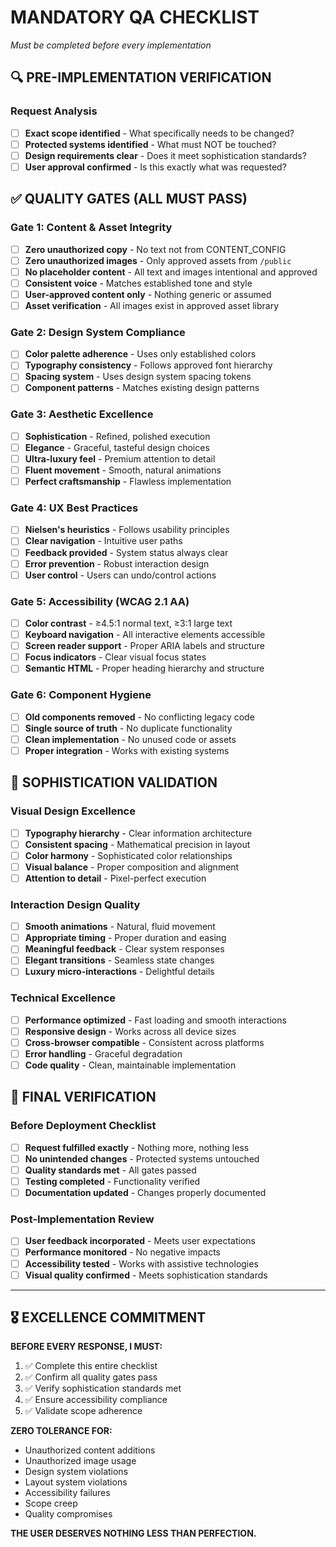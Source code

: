 # MANDATORY QA CHECKLIST
*Must be completed before every implementation*

## 🔍 PRE-IMPLEMENTATION VERIFICATION

### Request Analysis
- [ ] **Exact scope identified** - What specifically needs to be changed?
- [ ] **Protected systems identified** - What must NOT be touched?
- [ ] **Design requirements clear** - Does it meet sophistication standards?
- [ ] **User approval confirmed** - Is this exactly what was requested?

## ✅ QUALITY GATES (ALL MUST PASS)

### Gate 1: Content & Asset Integrity
- [ ] **Zero unauthorized copy** - No text not from CONTENT_CONFIG
- [ ] **Zero unauthorized images** - Only approved assets from `/public`
- [ ] **No placeholder content** - All text and images intentional and approved
- [ ] **Consistent voice** - Matches established tone and style
- [ ] **User-approved content only** - Nothing generic or assumed
- [ ] **Asset verification** - All images exist in approved asset library

### Gate 2: Design System Compliance
- [ ] **Color palette adherence** - Uses only established colors
- [ ] **Typography consistency** - Follows approved font hierarchy
- [ ] **Spacing system** - Uses design system spacing tokens
- [ ] **Component patterns** - Matches existing design patterns

### Gate 3: Aesthetic Excellence
- [ ] **Sophistication** - Refined, polished execution
- [ ] **Elegance** - Graceful, tasteful design choices  
- [ ] **Ultra-luxury feel** - Premium attention to detail
- [ ] **Fluent movement** - Smooth, natural animations
- [ ] **Perfect craftsmanship** - Flawless implementation

### Gate 4: UX Best Practices
- [ ] **Nielsen's heuristics** - Follows usability principles
- [ ] **Clear navigation** - Intuitive user paths
- [ ] **Feedback provided** - System status always clear
- [ ] **Error prevention** - Robust interaction design
- [ ] **User control** - Users can undo/control actions

### Gate 5: Accessibility (WCAG 2.1 AA)
- [ ] **Color contrast** - ≥4.5:1 normal text, ≥3:1 large text
- [ ] **Keyboard navigation** - All interactive elements accessible
- [ ] **Screen reader support** - Proper ARIA labels and structure
- [ ] **Focus indicators** - Clear visual focus states
- [ ] **Semantic HTML** - Proper heading hierarchy and structure

### Gate 6: Component Hygiene
- [ ] **Old components removed** - No conflicting legacy code
- [ ] **Single source of truth** - No duplicate functionality
- [ ] **Clean implementation** - No unused code or assets
- [ ] **Proper integration** - Works with existing systems

## 🎯 SOPHISTICATION VALIDATION

### Visual Design Excellence
- [ ] **Typography hierarchy** - Clear information architecture
- [ ] **Consistent spacing** - Mathematical precision in layout
- [ ] **Color harmony** - Sophisticated color relationships
- [ ] **Visual balance** - Proper composition and alignment
- [ ] **Attention to detail** - Pixel-perfect execution

### Interaction Design Quality
- [ ] **Smooth animations** - Natural, fluid movement
- [ ] **Appropriate timing** - Proper duration and easing
- [ ] **Meaningful feedback** - Clear system responses
- [ ] **Elegant transitions** - Seamless state changes
- [ ] **Luxury micro-interactions** - Delightful details

### Technical Excellence
- [ ] **Performance optimized** - Fast loading and smooth interactions
- [ ] **Responsive design** - Works across all device sizes
- [ ] **Cross-browser compatible** - Consistent across platforms
- [ ] **Error handling** - Graceful degradation
- [ ] **Code quality** - Clean, maintainable implementation

## 🚨 FINAL VERIFICATION

### Before Deployment Checklist
- [ ] **Request fulfilled exactly** - Nothing more, nothing less
- [ ] **No unintended changes** - Protected systems untouched
- [ ] **Quality standards met** - All gates passed
- [ ] **Testing completed** - Functionality verified
- [ ] **Documentation updated** - Changes properly documented

### Post-Implementation Review
- [ ] **User feedback incorporated** - Meets user expectations
- [ ] **Performance monitored** - No negative impacts
- [ ] **Accessibility tested** - Works with assistive technologies
- [ ] **Visual quality confirmed** - Meets sophistication standards

---

## 🎖️ EXCELLENCE COMMITMENT

**BEFORE EVERY RESPONSE, I MUST:**
1. ✅ Complete this entire checklist
2. ✅ Confirm all quality gates pass
3. ✅ Verify sophistication standards met
4. ✅ Ensure accessibility compliance
5. ✅ Validate scope adherence

**ZERO TOLERANCE FOR:**
- Unauthorized content additions
- Unauthorized image usage
- Design system violations
- Layout system violations
- Accessibility failures
- Scope creep
- Quality compromises

**THE USER DESERVES NOTHING LESS THAN PERFECTION.**
